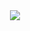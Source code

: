 <div align="center">
  <img src="https://github-readme-stats.vercel.app/api/top-langs/?username=rodrigocitadin&layout=compact&hide=css,javascript,c%23"/>
  <!-- <img src="https://github-readme-stats.vercel.app/api/wakatime?username=rodrigocitadin&layout=compact&langs_count=6&hide=c%23,other,json,javascript,markdown,html"/> -->
</div>
